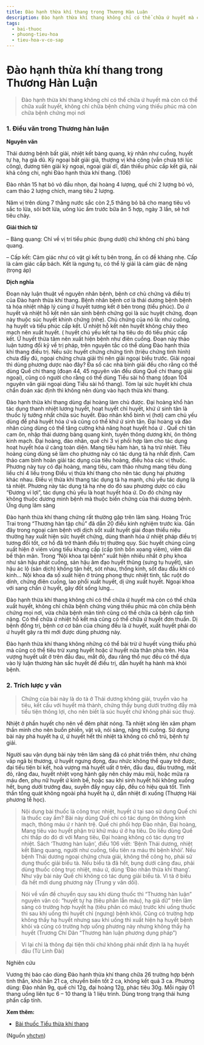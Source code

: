 ```yaml
---
title: Đào hạnh thừa khí thang trong Thương Hàn Luận
description: Đào hạnh thừa khí thang không chỉ có thể chữa ứ huyết mà còn có thể chữa xuất huyết, không chỉ chữa bệnh chứng vùng thiếu phúc mà còn chữa bệnh chứng mọi nơi
tags:
  - bai-thuoc
  - phuong-tieu-hoa
  - tieu-hoa-v-co-sap
---
```


# Đào hạnh thừa khí thang trong Thương Hàn Luận 

> Đào hạnh thừa khí thang không chỉ có thể chữa ứ huyết mà còn có thể chữa xuất huyết, không chỉ chữa bệnh chứng vùng thiếu phúc mà còn chữa bệnh chứng mọi nơi

### **1. Điều văn trong Thương hàn luận**

**Nguyên văn**

Thái dương bệnh bất giải, nhiệt kết bàng quang, kỳ nhân như cuồng, huyết tự hạ, hạ giả dũ. Kỳ ngoại bất giải giả, thượng vị khả công (vẫn chưa tới lúc công), đương tiên giải kỳ ngoại, ngoại giải dĩ, đán thiếu phúc cấp kết giả, nãi khả công chi, nghi Đào hạnh thừa khí thang. (106)

Đào nhân 15 hạt bỏ vỏ đầu nhọn, đại hoàng 4 lượng, quế chi 2 lượng bỏ vỏ, cam thảo 2 lượng chích, mang tiêu 2 lượng.

Năm vị trên dùng 7 thằng nước sắc còn 2,5 thăng bỏ bã cho mang tiêu vô sắc to lửa, sôi bớt lửa, uống lúc ấm trước bữa ăn 5 hợp, ngày 3 lần, sẽ hơi tiêu chảy. 

**Giải thích từ**

– Bàng quang: Chỉ về vị trí tiểu phúc (bụng dưới) chứ không chỉ phủ bàng quang.

– Cấp kết: Cảm giác như có vật gì kết tụ bên trong, ấn có đề kháng nhẹ. Cấp là cảm giác cấp bách. Kết là ngưng tụ, có thể lý giải là cảm giác đè nặng (trọng áp) 

**Dịch nghĩa**

Đoạn này luận thuật về nguyên nhân bệnh, bệnh cơ chủ chứng và điều trị của Đào hạnh thừa khí thang. Bệnh nhân bệnh cơ là thái dương bệnh bệnh tà hóa nhiệt nhập lý cùng ứ huyết tương kết ở bên trong (tiểu phúc). Do ứ huyết và nhiệt hỗ kết nên sản sinh bệnh chứng gọi là súc huyệt chứng, đoạn này thuộc súc huyết khinh chứng (nhẹ). Chủ chứng của nó là: như cuồng, hạ huyết và tiểu phúc cấp kết. Ứ nhiệt hỗ kết nên huyết không chảy theo mạch nên xuất huyết. ( huyết chủ yếu kết tại hạ tiêu do đó tiểu phúc cấp kết. Ứ huyết thừa tâm nên xuất hiện bệnh như điên cuồng. Đoạn này thảo luận tương đối kỹ về trị pháp, trên nguyên tắc có thể dùng Đào hạnh thừa khí thang điều trị. Nếu sức huyết chứng chứng tình (triệu chứng tình hình) chưa đầy đủ, ngoại chứng chưa giải thì nên giải ngoại biểu trước. Giải ngoại thì dùng phương dược nào đây? Đa số các nhà bình giải đều cho rằng có thể dùng Quế chi thang (đoạn 44, 45 nguyên văn đều dùng Quế chi thang giải ngoại), cũng có người cho rằng có thể dùng Tiểu sài hồ thang (đoạn 104 nguyên văn giải ngoại dùng Tiểu sài hồ thang). Tóm lại sức huyết khi chưa chẩn đoán xác định thì không nên dùng vào hạch thừa khí thang.

Đào hạnh thừa khí thang dùng đại hoàng làm chủ được. Đại hoàng khổ hàn tác dụng thanh nhiệt lương huyết, hoạt huyết chỉ huyết, khứ ứ sinh tân là thuốc lý tưởng nhất chữa súc huyết. Đào nhân khổ bình vị (hơi) cam chủ yếu dùng để phá huyết hóa ứ và cũng có thể khứ ứ sinh tân. Đại hoàng và đào nhân cùng dùng có thể tăng cường khả năng hoạt huyết hóa ứ . Quế chi tân cam ôn, nhập thái dương bàng quang kinh, tuyên thông dương khí, ôn thông kinh mạch. Đại hoàng, đào nhân, quế chi 3 vị phối hợp làm cho tác dụng hoạt huyết hóa ứ càng toàn diện. Mang tiêu hàm hàn, tả hạ trừ nhiệt. Tiêu hoàng cùng dùng sẽ làm cho phương này có tác dụng tả hạ nhất định. Cam thảo cam bình hoãn giải tác dụng của tiêu hoàng, điều hòa các vị thuốc. Phương này tuy có đại hoàng, mang tiêu, cam thảo nhưng mang tiêu dùng liều chỉ 4 liều trong Điều vị thừa khí thang cho nên tác dụng hai phương khác nhau. Điều vị thừa khí thang tác dụng tả hạ mạnh, chủ yếu tác dụng là tả nhiệt. Phương này tác dụng tả hạ nhẹ do đó sau phương dược có câu “Đương vi lợi”, tác dụng chủ yếu là hoạt huyết hóa ứ. Do đó chứng này không thuộc dương minh bệnh mà thuộc biến chứng của thái dương bệnh. Ứng dụng lâm sàng

Đào hạnh thừa khí thang chứng rất thường gặp trên lâm sàng. Hoàng Trúc Trai trong “Thương hàn tập chú” đã dẫn 20 điều kinh nghiệm trước kia. Gần đây trong ngoại cảm bệnh với dịch sốt xuất huyết giai đoạn thiểu niệu thường hay xuất hiện sức huyết chứng, dùng thanh hóa ứ nhiệt pháp điều trị tương đối tốt, cơ hồ đã trở thành điều trị thường quy. Súc huyết chúng cũng xuất hiện ở viêm vùng tiểu khung cấp (cấp tính bồn xoang viêm), viêm đài bế thận mãn. Trong “Nội khoa tại bệnh” xuất hiện nhiều nhất ở phụ khoa như sản hậu phát cuồng, sản hậu âm đạo huyết thũng (sưng tụ huyết), sản hậu ác lộ (sản dịch) không tận hết, sót nhau, thống kinh, sốt đau đầu khi có kinh… Nội khoa đa số xuất hiện ở trúng phong thực nhiệt tình, tắc ruột do dính, chứng điên cuồng, lao phổi xuất huyết, dị ứng xuất huyết. Ngoại khoa với sang chấn ứ huyết, gãy đốt sống lưng…

Đào hạnh thừa khí thang không chỉ có thể chữa ứ huyết mà còn có thể chữa xuất huyết, không chỉ chữa bệnh chứng vùng thiếu phúc mà còn chữa bệnh chứng mọi nơi, vừa chữa bệnh mãn tính cũng có thể chữa cả bệnh cấp tính nặng. Có thể chữa ứ nhiệt hỗ kết mà cũng có thể chữa ứ huyết đơn thuần. Dị bệnh đồng trị, bệnh cơ cơ bản của chúng đều là ứ huyết, xuất huyết phải do ứ huyết gây ra thì mới được dùng phương này.

Đào hạnh thừa khí thang không những có thể bài trừ ứ huyết vùng thiếu phủ mà cũng có thể tiêu trừ xung huyết hoặc ứ huyết nửa thân phía trên. Hỏa vượng huyết uất ở trên đầu đau, mắt đỏ, đau răng thổ nục đều có thể dựa vào lý luận thương hàn sắc huyết để điều trị, dẫn huyết hạ hành mà khỏi bệnh. 

### 2. Trích lược y văn

> Chứng của bài này là do tà ở Thái dương không giải, truyền vào hạ tiêu, kết cấu với huyết mà thành, chứng thấy bụng dưới trướng đầy mà tiểu tiện thông lợi, cho nên biết là súc huyết chứ không phải súc thuỷ.  

Nhiệt ở phần huyết cho nên về đêm phát nóng. Tà nhiệt xông lên xâm phạm thần minh cho nên buồn phiền, vật vã, nói sảng, nặng thì cuồng. Sử dụng bài này phá huyết hạ ứ, ứ huyết hết thì nhiệt tà không có chỗ trú, bệnh tự giải.  

Người sau vận dụng bài này trên lâm sàng đã có phát triển thêm, như chứng vấp ngã bị thương, ứ huyết ngưng đọng, đau nhức không thể quay trở được, đại tiểu tiện bí kết, hoả vượng mà huyết uất ở trên, đầu đau, đầu trướng, mắt đỏ, răng đau, huyết nhiệt vọng hành gây nên chảy máu mũi, hoặc mửa ra máu đen, phụ nữ huyết ứ kinh bế, hoặc sau khi sinh huyết hôi không xuống hết, bụng dưới trướng đau, suyễn đầy nguy cấp, đều có hiệu quả tốt. Tình thần tổng quát không ngoài phá huyết hạ ứ, dẫn nhiệt đi xuống (Thượng Hải phương tễ học).  

> Nội dung bài thuốc là công trục nhiệt, huyết ứ tại sao sử dụng Quế chi là thuốc cay ấm? Bài này dùng Quế chi có tác dụng ôn thông kinh mạch, thông máu ứ r hành trệ. Quế chi phối hợp Đào nhân, Đại hoàng, Mang tiêu vào huyết phận trừ khử máu ứ ở hạ tiêu. Do liều dùng Quế chi thấp do đó di với Mang tiêu, Đại hoàng không có tác dụng trợ nhiệt. Sách ‘Thương hàn luận’, điểu 106 viết: ‘Bệnh Thái dương, nhiệt kết Bàng quang, người như cuồng, tiểu tiên ra máu thì bệnh khỏi’. Nếu bệnh Thái dương ngoại chứng chưa giải, không thể công họ, phải sử dụng thuốc giải biểu tà. Nếu biểu tà đã hết, bụng dưới căng đau, phải dùng thuốc công trục nhiệt, máu ứ, dùng ‘Đào nhân thừa khí thang’. Như vậy bài này Quế chi không có tác dụng giải biểu tà. Vì tà ở biểu đà hết mới dung phương này (Trung y vân dối).

> Nói về vấn đề chuyển quy sau khi dùng thuốc thì “Thương hàn luận” nguyên văn có: “huyết tự hạ (tiêu phân lẫn máu), hạ giả dữ” trên lâm sàng có trường hợp huyết hạ (tiêu phân có máu) trước khi uống thuốc thì sau khi uống thì huyết chỉ (ngưng) bệnh khỏi. Cũng có trường hợp không thấy hạ huyết nhưng sau khi uống thì xuất hiện hạ huyết bệnh khỏi và cũng có trường hợp uống phương này nhưng không thấy hạ huyết (Trương Chí Dân “Thương hàn luận phương dụng pháp”)

> Vi lại chỉ là thông đại tiện thôi chứ không phải nhất định là hạ huyết đâu (Từ Linh Đài) 

Nghiên cứu

Vương thị báo cáo dùng Đào hạnh thừa khí thang chữa 26 trường hợp bệnh tinh thần, khỏi hẳn 21 ca, chuyển biến tốt 2 ca, không kết quả 3 ca. Phương dùng: Đào nhân 9g, quế chi 12g, đại hoàng 12g, phác tiêu 30g. Mỗi ngày 01 thang uống liên tục 6 – 10 thang là 1 liệu trình. Dùng trong trạng thái hưng phấn cấp tính. 

**Xem thêm:**

* [Bài thuốc Tiểu thừa khí thang](/yhctvn/bai-thuoc-tieu-thua-khi-thang/)

(Nguồn <a href="https://yhctvn.com/dao-hanh-thua-khi-thang/" target="_blank">yhctvn</a>)
